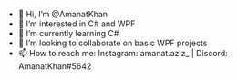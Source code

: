 - 👋 Hi, I’m @AmanatKhan
- 👀 I’m interested in C# and WPF
- 🌱 I’m currently learning C#
- 💞️ I’m looking to collaborate on basic WPF projects
- 📫 How to reach me: Instagram: amanat.aziz_ | Discord: AmanatKhan#5642

<!---
AmanatKhan/AmanatKhan is a ✨ special ✨ repository because its `README.md` (this file) appears on your GitHub profile.
You can click the Preview link to take a look at your changes.
--->
